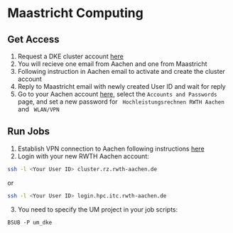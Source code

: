 # Maastricht Computing

## Get Access

1. Request a DKE cluster account [here](https://fse.maastrichtuniversity.nl/lo-fse/site/requests/request-dke-cluster-access/)
2. You will recieve one email from Aachen and one from Maastricht
3. Following instruction in Aachen email to activate and create the cluster account
4. Reply to Maastricht email with newly created User ID and wait for reply
5. Go to your Aachen account [here](https://www.rwth-aachen.de/selfservice), select the `Accounts and Passwords` page, and set a new password for `	Hochleistungsrechnen RWTH Aachen` and `	WLAN/VPN`

## Run Jobs

1. Establish VPN connection to Aachen following instructions [here](https://doc.itc.rwth-aachen.de/pages/viewpage.action?pageId=3475772)
2. Login with your new RWTH Aachen account: 

```bash
ssh -l <Your User ID> cluster.rz.rwth-aachen.de
```

or 

```bash
ssh -l <Your User ID> login.hpc.itc.rwth-aachen.de
```

3. You need to specify the UM project in your job scripts:

```{bash}
BSUB -P um_dke
```
